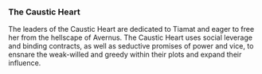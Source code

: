 ### The Caustic Heart
The leaders of the Caustic Heart are dedicated to Tiamat and eager to free her from the hellscape of Avernus. The Caustic Heart uses social leverage and binding contracts, as well as seductive promises of power and vice, to ensnare the weak-willed and greedy within their plots and expand their influence.